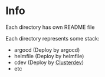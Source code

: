 # Info

Each directory has own README file

Each directory represents some stack:  
* argocd (Deploy by argocd)
* helmfile (Deploy by helmfile)
* cdev (Deploy by [Clusterdev](https://cluster.dev/))
* etc
